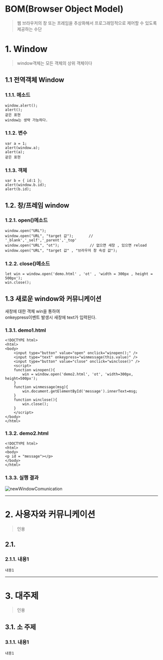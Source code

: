 BOM(Browser Object Model)
=======================
> 웹 브라우저의 창 또는 프레임을 추상화해서 프로그래밍적으로 제어할 수 있도록 제공하는 수단

# 1. Window
> window객체는 모든 객체의 상위 객체이다
## 1.1 전역객체 Window
### 1.1.1. 메소드
```
window.alert();
alert();
같은 표현 
window는 생략 가능하다.
```
### 1.1.2. 변수
```
var a = 1;
alert(window.a);
alert(a);
같은 표현
```
### 1.1.3. 객체
```
var b = { id:1 };
alert(window.b.id);
alert(b.id);
```

## 1.2. 창/프레임 window
### 1.2.1. open()메소드
```
window.open("URL");
window.open("URL", "target 값");       // '_blank','_self','_parent','_top' 
window.open("URL", "ot");              // 없으면 새창 , 있으면 reload 
window.open("URL", "target 값" , "브라우저 창 속성 값");           
```
### 1.2.2. close()메소드
```
let win = window.open('demo.html' , 'ot' , 'width = 300px , height = 500px');
win.close(); 
```

## 1.3 새로운 window와 커뮤니케이션
새창에 대한 객체 win을 통하여  
onkeypress이벤트 발생시 새창에 text가 입력된다.
### 1.3.1. demo1.html
```
<!DOCTYPE html>
<html>
<body>
    <input type="button" value="open" onclick="winopen();" />
    <input type="text" onkeypress="winmessage(this.value)" />
    <input type="button" value="close" onclick="winclose()" />
    <script>
    function winopen(){
        win = window.open('demo2.html', 'ot', 'width=300px, height=500px');
    }
    function winmessage(msg){
        win.document.getElementById('message').innerText=msg;
    }
    function winclose(){
        win.close();
    }
    </script>
</body>
</html>
```
### 1.3.2. demo2.html
```
<!DOCTYPE html>
<html>
<body>
<p id = "message"></p>
</body>
</html>
```
### 1.3.3. 실행 결과
![newWindowComunication](https://user-images.githubusercontent.com/50267433/62002459-770e6980-b13f-11e9-867e-5930128cbcae.gif)













***
# 2. 사용자와 커뮤니케이션
> 인용
## 2.1. 
### 2.1.1. 내용1
```
내용1
```   

***
# 3. 대주제
> 인용
## 3.1. 소 주제
### 3.1.1. 내용1
```
내용1
```
